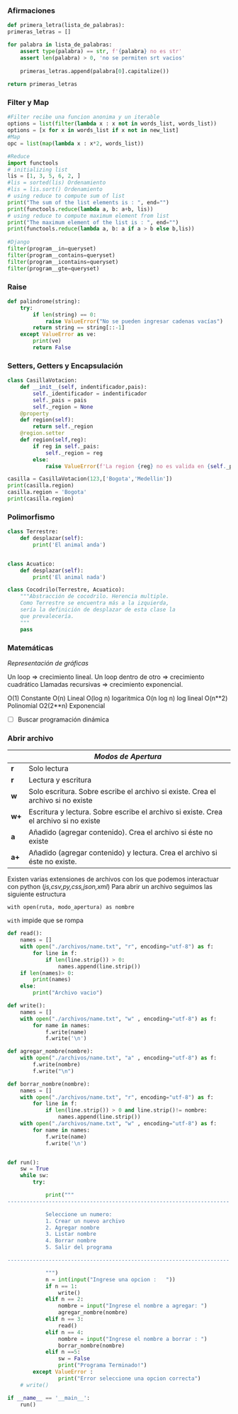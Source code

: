 ### Afirmaciones

```python
def primera_letra(lista_de_palabras):
primeras_letras = []

for palabra in lista_de_palabras:
    assert type(palabra) == str, f'{palabra} no es str'
    assert len(palabra) > 0, 'no se permiten srt vacios'
    
    primeras_letras.append(palabra[0].capitalize())
        
return primeras_letras
```

 

### Filter y Map

````python
#Filter recibe una funcion anonima y un iterable
options = list(filter(lambda x : x not in words_list, words_list))
options = [x for x in words_list if x not in new_list]
#Map
opc = list(map(lambda x : x*2, words_list))

#Reduce
import functools
# initializing list
lis = [1, 3, 5, 6, 2, ]
#lis = sorted(lis) Ordenamiento
#lis = lis.sort() Ordenamiento
# using reduce to compute sum of list
print("The sum of the list elements is : ", end="")
print(functools.reduce(lambda a, b: a+b, lis))
# using reduce to compute maximum element from list
print("The maximum element of the list is : ", end="")
print(functools.reduce(lambda a, b: a if a > b else b,lis))
 
#Django
filter(program__in=queryset)
filter(program__contains=queryset)
filter(program__icontains=queryset)
filter(program__gte=queryset)
````

### Raise

````python
def palindrome(string):
    try:
        if len(string) == 0:
            raise ValueError("No se pueden ingresar cadenas vacías")
        return string == string[::-1]
    except ValueError as ve:
        print(ve)
        return False
````



### Setters, Getters y Encapsulación

````python
class CasillaVotacion:
    def __init__(self, indentificador,pais):
        self._identificador = indentificador
        self._pais = pais
        self._region = None
    @property
    def region(self):
        return self._region
    @region.setter
    def region(self,reg):
        if reg in self._pais:
            self._region = reg
        else:
            raise ValueError(f'La region {reg} no es valida en {self._pais}')

casilla = CasillaVotacion(123,['Bogota','Medellin'])
print(casilla.region)
casilla.region = 'Bogota'
print(casilla.region)
````



### Polimorfismo

```python
class Terrestre:
    def desplazar(self):
        print('El animal anda')


class Acuatico:
    def desplazar(self):
        print('El animal nada')

class Cocodrilo(Terrestre, Acuatico):
    """Abstracción de cocodrilo. Herencia multiple.
    Como Terrestre se encuentra más a la izquierda,
    sería la definición de desplazar de esta clase la
    que prevalecería.
    """
    pass
```



### Matemáticas

*Representación de gráficas*

Un loop => crecimiento lineal.
Un loop dentro de otro => crecimiento cuadrático
Llamadas recursivas => crecimiento exponencial.

O(1) Constante
O(n) Lineal
O(log n) logaritmica
O(n log n) log lineal
O(n\*\*2) Polinomial
O2(2\*\*n) Exponencial

- [ ] Buscar programación dinámica



### Abrir archivo



|        | *Modos de Apertura*                                          |
| ------ | ------------------------------------------------------------ |
| **r**  | Solo lectura                                                 |
| **r**  | Lectura y escritura                                          |
| **w**  | Solo escritura. Sobre escribe el archivo si existe. Crea el archivo si no existe |
| **w+** | Escritura y lectura. Sobre escribe el archivo si existe. Crea el archivo si no existe |
| **a**  | Añadido (agregar contenido). Crea el archivo si éste no existe |
| **a+** | Añadido (agregar contenido) y lectura. Crea el archivo si éste no existe. |

Existen varias extensiones de archivos con los que podemos interactuar con python (*js,csv,py,css,json,xml*)
Para abrir un archivo seguimos las siguiente estructura

``with open(ruta, modo_apertura) as nombre``

``with`` impide que se rompa


```python
def read():
    names = []
    with open("./archivos/name.txt", "r", encoding="utf-8") as f:
        for line in f: 
            if len(line.strip()) > 0:
                names.append(line.strip())
    if len(names)> 0:
        print(names)
    else:
        print("Archivo vacio")

def write():
    names = []
    with open("./archivos/name.txt", "w" , encoding="utf-8") as f:
        for name in names:
            f.write(name)
            f.write('\n')

def agregar_nombre(nombre):
    with open("./archivos/name.txt", "a" , encoding="utf-8") as f:
        f.write(nombre)
        f.write("\n")

def borrar_nombre(nombre):
    names = []
    with open("./archivos/name.txt", "r", encoding="utf-8") as f:
        for line in f: 
            if len(line.strip()) > 0 and line.strip()!= nombre:
                names.append(line.strip())
    with open("./archivos/name.txt", "w" , encoding="utf-8") as f:
        for name in names:
            f.write(name)
            f.write('\n')


def run():
    sw = True
    while sw:
        try:

            print("""  
----------------------------------------------------------------------

            Seleccione un numero:
            1. Crear un nuevo archivo 
            2. Agregar nombre
            3. Listar nombre
            4. Borrar nombre
            5. Salir del programa

----------------------------------------------------------------------

            """)
            n = int(input("Ingrese una opcion :   "))
            if n == 1:
                write()
            elif n == 2:
                nombre = input("Ingrese el nombre a agregar: ")
                agregar_nombre(nombre)
            elif n == 3:
                read()
            elif n == 4:
                nombre = input("Ingrese el nombre a borrar : ")
                borrar_nombre(nombre)
            elif n ==5:
                sw = False
                print("Programa Terminado!")
        except ValueError :
                print("Error seleccione una opcion correcta")
    # write()

if __name__ == '__main__':
    run()
```